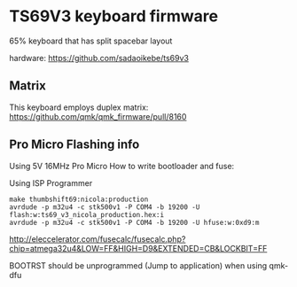 # TS69V3 keyboard firmware

65% keyboard that has split spacebar layout  

hardware: https://github.com/sadaoikebe/ts69v3  

## Matrix

This keyboard employs duplex matrix: https://github.com/qmk/qmk_firmware/pull/8160  

## Pro Micro Flashing info

Using 5V 16MHz Pro Micro
How to write bootloader and fuse:  

[//]: # "make ts69/v3:nicola:production"

[//]: # "avrdude -p m32u4 -P COM4 -c avrisp -U flash:w:ts69_v3_nicola_production.hex:i"

[//]: # "avrdude -p m32u4 -P COM4 -c avrisp -U hfuse:w:0xd9:m"

Using ISP Programmer

    make thumbshift69:nicola:production
    avrdude -p m32u4 -c stk500v1 -P COM4 -b 19200 -U flash:w:ts69_v3_nicola_production.hex:i
    avrdude -p m32u4 -c stk500v1 -P COM4 -b 19200 -U hfuse:w:0xd9:m

http://eleccelerator.com/fusecalc/fusecalc.php?chip=atmega32u4&LOW=FF&HIGH=D9&EXTENDED=CB&LOCKBIT=FF

BOOTRST should be unprogrammed (Jump to application) when using qmk-dfu
